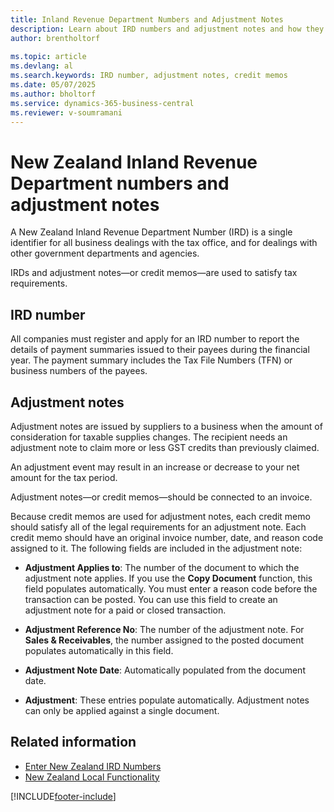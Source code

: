 ```yaml
---
title: Inland Revenue Department Numbers and Adjustment Notes
description: Learn about IRD numbers and adjustment notes and how they're supported in the New Zealand version of Business Central.
author: brentholtorf
    
ms.topic: article
ms.devlang: al
ms.search.keywords: IRD number, adjustment notes, credit memos
ms.date: 05/07/2025
ms.author: bholtorf
ms.service: dynamics-365-business-central
ms.reviewer: v-soumramani
---
```


# New Zealand Inland Revenue Department numbers and adjustment notes

A New Zealand Inland Revenue Department Number (IRD) is a single identifier for all business dealings with the tax office, and for dealings with other government departments and agencies.  

IRDs and adjustment notes—or credit memos—are used to satisfy tax requirements.  

## IRD number

All companies must register and apply for an IRD number to report the details of payment summaries issued to their payees during the financial year. The payment summary includes the Tax File Numbers (TFN) or business numbers of the payees.  

## Adjustment notes

Adjustment notes are issued by suppliers to a business when the amount of consideration for taxable supplies changes. The recipient needs an adjustment note to claim more or less GST credits than previously claimed.  

An adjustment event may result in an increase or decrease to your net amount for the tax period.  

Adjustment notes—or credit memos—should be connected to an invoice.  

Because credit memos are used for adjustment notes, each credit memo should satisfy all of the legal requirements for an adjustment note. Each credit memo should have an original invoice number, date, and reason code assigned to it. The following fields are included in the adjustment note:  

- **Adjustment Applies to**: The number of the document to which the adjustment note applies. If you use the **Copy Document** function, this field populates automatically. You must enter a reason code before the transaction can be posted. You can use this field to create an adjustment note for a paid or closed transaction.  

- **Adjustment Reference No**: The number of the adjustment note. For **Sales & Receivables**, the number assigned to the posted document populates automatically in this field.  

- **Adjustment Note Date**: Automatically populated from the document date.  
- **Adjustment**: These entries populate automatically. Adjustment notes can only be applied against a single document.  

## Related information

- [Enter New Zealand IRD Numbers](how-to-enter-new-zealand-business-numbers.md)
- [New Zealand Local Functionality](new-zealand-local-functionality.md)

[!INCLUDE[footer-include](../../includes/footer-banner.md)]
